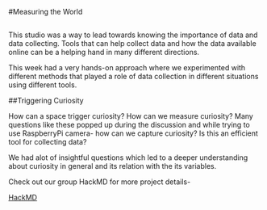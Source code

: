#Measuring the World

##

This studio was a way to lead towards knowing the importance of data and data collecting. Tools that can help collect data and how the data available online can be a helping hand in many different directions.

This week had a very hands-on approach where we experimented with different methods that played a role of data collection in different situations using different tools. 

##Triggering Curiosity 

How can a space trigger curiosity? How can we measure curiosity?
Many questions like these popped up during the discussion and while trying to use RaspberryPi camera- how can we capture curiosity? Is this an efficient tool for collecting data? 

We had alot of insightful questions which led to a deeper understanding about curiosity in general and its relation with the its variables.

Check out our group HackMD for more project details-

[HackMD](https://hackmd.io/6pe4C8EkSCmeJyPlKlmLGQ?view)
